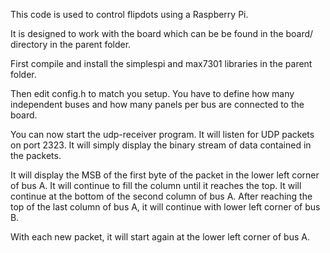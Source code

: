 This code is used to control flipdots using a Raspberry Pi.

It is designed to work with the board which can be be found in
the board/ directory in the parent folder.

First compile and install the simplespi and max7301 libraries
in the parent folder.

Then edit config.h to match you setup. You have to define how
many independent buses and how many panels per bus are connected
to the board.

You can now start the udp-receiver program. It will listen for
UDP packets on port 2323. It will simply display the binary
stream of data contained in the packets.

It will display the MSB of the first byte of the packet in
the lower left corner of bus A. It will continue to fill the
column until it reaches the top. It will continue at the
bottom of the second column of bus A. After reaching the
top of the last column of bus A, it will continue with lower
left corner of bus B.

With each new packet, it will start again at the lower left
corner of bus A.

